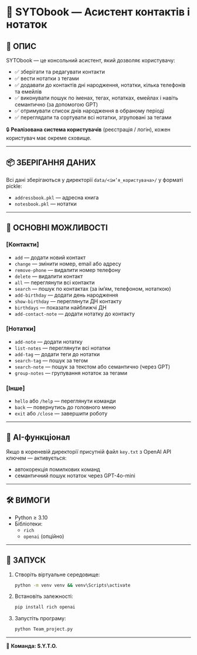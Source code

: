 # 📖 SYTObook — Асистент контактів і нотаток

## 🧩 ОПИС

SYTObook — це консольний асистент, який дозволяє користувачу:

- ✅ зберігати та редагувати контакти
- ✅ вести нотатки з тегами
- ✅ додавати до контактів дні народження, нотатки, кілька телефонів та емейлів
- ✅ виконувати пошук по іменах, тегах, нотатках, емейлах і навіть семантично (за допомогою GPT)
- ✅ отримувати список днів народження в обраному періоді
- ✅ переглядати та сортувати всі нотатки, згруповані за тегами

🔒 **Реалізована система користувачів** (реєстрація / логін), кожен користувач має окреме сховище.

---

## 📦 ЗБЕРІГАННЯ ДАНИХ

Всі дані зберігаються у директорії `data/<ім’я_користувача>/` у форматі pickle:

- `addressbook.pkl` — адресна книга
- `notesbook.pkl` — нотатки

---

## 📌 ОСНОВНІ МОЖЛИВОСТІ

### [Контакти]

- `add` — додати новий контакт
- `change` — змінити номер, email або адресу
- `remove-phone` — видалити номер телефону
- `delete` — видалити контакт
- `all` — переглянути всі контакти
- `search` — пошук по контактах (за ім’ям, телефоном, нотаткою)
- `add-birthday` — додати день народження
- `show-birthday` — переглянути ДН контакту
- `birthdays` — показати найближчі ДН
- `add-contact-note` — додати нотатку до контакту

### [Нотатки]

- `add-note` — додати нотатку
- `list-notes` — переглянути всі нотатки
- `add-tag` — додати теги до нотатки
- `search-tag` — пошук за тегом
- `search-note` — пошук за текстом або семантично (через GPT)
- `group-notes` — групування нотаток за тегами

### [Інше]

- `hello` або `/help` — переглянути команди
- `back` — повернутись до головного меню
- `exit` або `/close` — завершити роботу

---

## 🤖 AI-функціонал

Якщо в кореневій директорії присутній файл `key.txt` з OpenAI API ключем — активується:

- автокорекція помилкових команд
- семантичний пошук нотаток через GPT-4o-mini

---

## 🛠️ ВИМОГИ

- Python ≥ 3.10
- Бібліотеки:
  - `rich`
  - `openai` (опційно)

---

## 🔐 ЗАПУСК

1. Створіть віртуальне середовище:

   ```bash
   python -m venv venv && venv\Scripts\activate
   ```

2. Встановіть залежності:

   ```bash
   pip install rich openai
   ```

3. Запустіть програму:
   ```bash
   python Team_project.py
   ```

---

👥 **Команда: S.Y.T.O.**
